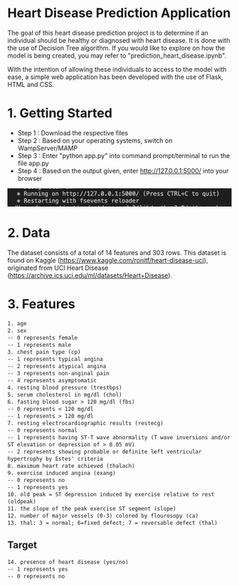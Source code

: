 # Heart Disease Prediction Application 

The goal of this heart disease prediction project is to determine if an individual should be healthy or diagnosed with heart disease. It is done with the use of Decision Tree algorithm.
If you would like to explore on how the model is being created, you may refer to "prediction_heart_disease.ipynb".  

With the intention of allowing these individuals to access to the model with ease, a simple web application has been developed with the use of Flask, HTML and CSS.  

# 1. Getting Started
  - Step 1 : Download the respective files 
  - Step 2 : Based on your operating systems, switch on WampServer/MAMP 
  - Step 3 : Enter "python app.py" into command prompt/terminal to run the file app.py 
  - Step 4 : Based on the output given, enter http://127.0.0.1:5000/ into your browser

<p align="center">
  <img src="images/readme_screenshot1.png" width="700"/> <br>
</p>

# 2. Data 

The dataset consists of a total of 14 features and 303 rows. This dataset is found on Kaggle (https://www.kaggle.com/ronitf/heart-disease-uci), originated from UCI Heart Disease (https://archive.ics.uci.edu/ml/datasets/Heart+Disease). 

# 3. Features
    1. age 
    2. sex 
    -- 0 represents female 
    -- 1 represents male 
    3. chest pain type (cp)
    -- 1 represents typical angina 
    -- 2 represents atypical angina 
    -- 3 represents non-anginal pain 
    -- 4 represents asymptomatic        
    4. resting blood pressure (trestbps)
    5. serum cholesterol in mg/dl (chol)
    6. fasting blood sugar > 120 mg/dl (fbs) 
    -- 0 represents < 120 mg/dl 
    -- 1 represents > 120 mg/dl 
    7. resting electrocardiographic results (restecg)
    -- 0 represents normal 
    -- 1 represents having ST-T wave abnormality (T wave inversions and/or ST elevation or depression of > 0.05 mV) 
    -- 2 represents showing probable or definite left ventricular hypertrophy by Estes' criteria 
    8. maximum heart rate achieved (thalach)
    9. exercise induced angina (exang) 
    -- 0 represents no 
    -- 1 represents yes
    10. old peak = ST depression induced by exercise relative to rest (oldpeak)
    11. the slope of the peak exercise ST segment (slope)
    12. number of major vessels (0-3) colored by flourosopy (ca)
    13. thal: 3 = normal; 6=fixed defect; 7 = reversable defect (thal)

## Target 
    14. presence of heart disease (yes/no)
    -- 1 represents yes 
    -- 0 represents no